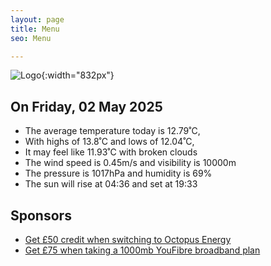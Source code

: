 ```yaml
---
layout: page
title: Menu
seo: Menu

---
```


![Logo](/images/logo.jpg){:width="832px"}

<!-- weather_marker starts -->
## On Friday, 02 May 2025

- The average temperature today is 12.79˚C,
- With highs of 13.8˚C and lows of 12.04˚C,
- It may feel like 11.93˚C with broken clouds
- The wind speed is 0.45m/s and visibility is 10000m
- The pressure is 1017hPa and humidity is 69%
- The sun will rise at 04:36 and set at 19:33

<!-- weather_marker ends -->

## Sponsors

- [Get £50 credit when switching to Octopus Energy](https://bit.ly/3oD1nnS)
- [Get £75 when taking a 1000mb YouFibre broadband plan](https://aklam.io/91zWhU?)
